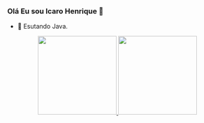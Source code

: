 ### Olá Eu sou Icaro Henrique 👋


- 🌱 Esutando Java.

<div align="center">
  <a href="https://github.com/icaroHenriqueN">
  <img height="180em" src="https://github-readme-stats.vercel.app/api?username=icaroHenriqueN&show_icons=true&theme=dracula&include_all_commits=true&count_private=true"/>
  <img height="180em" src="https://github-readme-stats.vercel.app/api/top-langs/?username=icaroHenriqueN&layout=compact&langs_count=7&theme=dracula"/>
</div>

